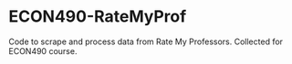 # ECON490-RateMyProf
Code to scrape and process data from Rate My Professors. Collected for ECON490 course.
